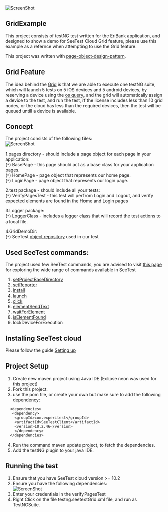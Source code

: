 ![ScreenShot](http://ww1.prweb.com/prfiles/2014/12/21/12410630/gI_60315_Experitest%20Logo.png)
## GridExample
This project consists of testNG test written for the EriBank application, and designed to show a demo for SeeTest Cloud Grid feature,
please use this example as a refernce when attempting to use the Grid feature.

This project was written with [page-object-design-pattern](http://www.seleniumhq.org/docs/06_test_design_considerations.jsp#page-object-design-pattern).

## Grid Feature
The idea behind the [Grid](https://docs.experitest.com/display/public/SC/Manage+Test+Requests) is that we are able to execute one testNG suite, which will launch 5 tests on 5 iOS devices and 5 android devices, by reserving a device using the [os query](https://docs.experitest.com/display/public/SA/WaitForDevice), and the grid will automatically assign a device to the test, and run the test, if the license includes less than 10 grid nodes, or the cloud has less than the required devices, then the test will be queued untill a device is available.

## Concept
The project consists of the following files:  
![ScreenShot](https://raw.github.com/KhaledAbbasExperitest/GridExample/master/ProjectScreenShots/ProjectFiles.PNG)  

1.pages directory - should include a page object for each page in your application:  
  (``*``) BasePage - this page should act as a base class for your application pages.  
  (``*``) HomePage - page object that represents our home page.  
  (``*``) LoginPage - page object that represents our login page.
	
2.test package - should include all your tests:  
  (``*``) VerifyPagesTest - this test will perfrom Login and Logout, and verify expected elements are found in the Home and Login pages
	
3.Logger package:  
  (``*``) LoggerClass - includes a logger class that will record the test actions to a local file.  
	
4.GridDemoDir:  
  (``*``) SeeTest [object repository](https://docs.experitest.com/display/public/SA102/Objects+Repository) used in our test  

## Used SeeTest commands:  
The project used few SeeTest commands, you are advised to visit [this page](https://docs.experitest.com/display/public/SA/Working+With+Test+Commands) for exploring the wide range of commands available in SeeTest  
1. [setProjectBaseDirectory](https://docs.experitest.com/display/public/SA/SetProjectBaseDirectory)  
2. [setReporter](https://docs.experitest.com/display/public/SA/SetReporter)  
3. [install](https://docs.experitest.com/display/public/SA/Install)  
4. [launch](https://docs.experitest.com/display/public/SA/Launch)  
5. [click](https://docs.experitest.com/display/public/SA/Click)  
6. [elementSendText](https://docs.experitest.com/display/public/SA/ElementSendText)  
7. [waitForElement](https://docs.experitest.com/display/public/SA/WaitForElement)  
8. [isElementFound](https://docs.experitest.com/display/public/SA/IsElementFound)  
9. lockDeviceForExecution  

## Installing SeeTest cloud  
Please follow the guide [Setting up](https://docs.experitest.com/display/public/SC/Setting+Up)  

## Project Setup  
1. Create new maven project using Java IDE.(Eclipse neon was used for this project)  
2. Fork this project.  
3. use the pom file, or create your own but make sure to add the following dependency:  
```
  <dependencies>
   <dependency>
    <groupId>com.experitest</groupId>
    <artifactId>SeeTestClient</artifactId>
    <version>10.2.46</version>
    </dependency>
  </dependencies>
```
4. Run the command maven update project, to fetch the dependencies.  
5. Add the testNG plugin to your java IDE.  

## Running the test  
1. Ensure that you have SeeTest cloud version >= 10.2  
2. Ensure you have the following dependencies:  
![ScreenShot](https://raw.github.com/KhaledAbbasExperitest/GridExample/master/ProjectScreenShots/Dependencies.PNG)  
3. Enter your credentials in the verifyPagesTest  
4. Right Click on the file testng.seetestGrid.xml file, and run as TestNGSuite.  
